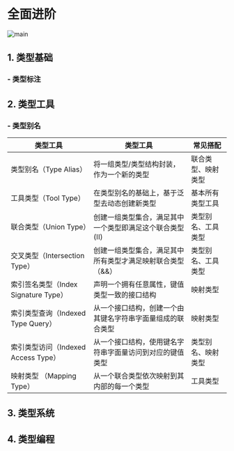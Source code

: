 # 全面进阶

![main](https://sakuras.group/sakuras-static/ts/imgs/main.png)

## 1. 类型基础
### - 类型标注

## 2. 类型工具
### - 类型别名
类型工具 | 类型工具 | 常见搭配
-|-|-
类型别名（Type Alias） | 将一组类型/类型结构封装，作为一个新的类型 | 联合类型、映射类型
工具类型（Tool Type） | 在类型别名的基础上，基于泛型去动态创建新类型 | 基本所有类型工具
联合类型（Union Type） | 创建一组类型集合，满足其中一个类型即满足这个联合类型(II) | 类型别名、工具类型
交叉类型（Intersection Type） | 创建一组类型集合，满足其中所有类型才满足映射联合类型（&&） | 类型别名、工具类型
索引签名类型（Index Signature Type） | 声明一个拥有任意属性，键值类型一致的接口结构 | 映射类型
索引类型查询（Indexed Type Query） | 从一个接口结构，创建一个由其键名字符串字面量组成的联合类型 | 映射类型
索引类型访问（Indexed Access Type） | 从一个接口结构，使用键名字符串字面量访问到对应的键值类型 | 类型别名、映射类型
映射类型 （Mapping Type） | 从一个联合类型依次映射到其内部的每一个类型 | 工具类型
## 3. 类型系统
## 4. 类型编程

